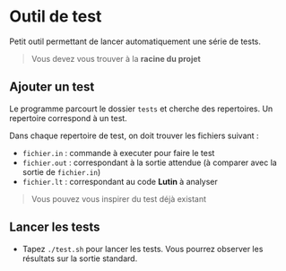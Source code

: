 # Outil de test
Petit outil permettant de lancer automatiquement une série de tests.
>Vous devez vous trouver à la **racine du projet**

## Ajouter un test
Le programme parcourt le dossier `tests` et cherche des repertoires. Un repertoire correspond à un test.

Dans chaque repertoire de test, on doit trouver les fichiers suivant :

- `fichier.in` : commande à executer pour faire le test
- `fichier.out` : correspondant à la sortie attendue (à comparer avec la sortie de `fichier.in`)
- `fichier.lt` : correspondant au code **Lutin** à analyser

>Vous pouvez vous inspirer du test déjà existant

## Lancer les tests
- Tapez `./test.sh` pour lancer les tests. Vous pourrez observer les résultats sur la sortie standard.